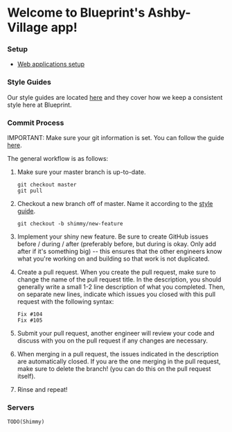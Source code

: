 # Welcome to Blueprint's Ashby-Village app!

### Setup

* [Web applications setup](/docs/web.md)

### Style Guides

Our style guides are located [here](https://github.com/calblueprint/style-guides/tree/master/rails) and they cover how we keep a consistent style here at Blueprint.

### Commit Process

IMPORTANT: Make sure your git information is set. You can follow the guide [here](https://help.github.com/articles/setting-your-username-in-git/).

The general workflow is as follows:

1. Make sure your master branch is up-to-date.

    ```
    git checkout master
    git pull
    ```

2. Checkout a new branch off of master. Name it according to the [style guide](/docs/git.md).

    ```
    git checkout -b shimmy/new-feature
    ```

3. Implement your shiny new feature. Be sure to create GitHub issues before / during / after (preferably before, but during is okay. Only add after if it's something big) -- this ensures that the other engineers know what you're working on and building so that work is not duplicated.

4. Create a pull request. When you create the pull request, make sure to change the name of the pull request title. In the description, you should generally write a small 1-2 line description of what you completed. Then, on separate new lines, indicate which issues you closed with this pull request with the following syntax:

    ```
    Fix #104
    Fix #105
    ```

5. Submit your pull request, another engineer will review your code and discuss with you on the pull request if any changes are necessary.

6. When merging in a pull request, the issues indicated in the description are automatically closed. If you are the one merging in the pull request, make sure to delete the branch! (you can do this on the pull request itself).

7. Rinse and repeat!

### Servers

`TODO(Shimmy)`
